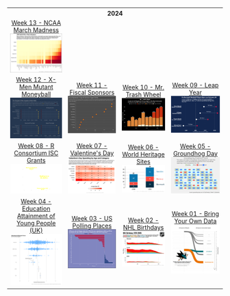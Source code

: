 <table>
<thread>
  <th colspan="4">2024</th>

<tr>
    <td align="center">
      <a href="https://github.com/hdailey/TidyTuesday/tree/main/2024/2024-03-26_MarchMadness">
        Week 13 - NCAA March Madness
      </a>
      <img src="https://github.com/hdailey/TidyTuesday/blob/main/2024/2024-03-26_MarchMadness/2024-03-28_TT.png">
    </td>
</tr>

<tr>
    <td align="center">
      <a href=https://github.com/hdailey/TidyTuesday/tree/main/2024/2024-03-19_XMen">
        Week 12 - X-Men Mutant Moneyball
      </a>
      <img src="https://github.com/hdailey/TidyTuesday/blob/main/2024/2024-03-19_XMen/2024-03-20_TT.png">
    </td>
  
   <td align="center">
      <a href=https://github.com/hdailey/TidyTuesday/tree/main/2024/2024-03-12_FiscalSponsors">
        Week 11 - Fiscal Sponsors
      </a>
      <img src="https://github.com/hdailey/TidyTuesday/blob/main/2024/2024-03-12_FiscalSponsors/2024-03-19_TT.png">
    </td>
  
   <td align="center">
      <a href=https://github.com/hdailey/TidyTuesday/tree/main/2024/2024-03-05_MrTrash">
        Week 10 - Mr. Trash Wheel
      </a>
      <img src="https://github.com/hdailey/TidyTuesday/blob/main/2024/2024-03-05_MrTrash/2024-03-07_TT.png">
    </td>
  
  <td align="center">
    <a href="https://github.com/hdailey/TidyTuesday/tree/main/2024/2024-02-27_LeapYear">
      Week 09 - Leap Year
    </a>
    <img src="https://github.com/hdailey/TidyTuesday/blob/main/2024/2024-02-27_LeapYear/2024-02-29_TT.png">
  </td>
</tr>
  
<tr>
  <td align="center">
    <a href="https://github.com/hdailey/TidyTuesday/tree/main/2024/2024-02-20_RGrants">
      Week 08 - R Consortium ISC Grants
    </a>
    <img src="https://github.com/hdailey/TidyTuesday/blob/main/2024/2024-02-20_RGrants/2024-02-20_TT.png">
  </td>
  
  <td align="center">
    <a href="https://github.com/hdailey/TidyTuesday/tree/main/2024/2024-02-13_ValentinesDay">
    Week 07 - Valentine's Day
    </a>
  <img src="https://github.com/hdailey/TidyTuesday/blob/main/2024/2024-02-13_ValentinesDay/2024-02-20_TT.png">
  </td>
  
  <td align="center">
    <a href="https://github.com/hdailey/TidyTuesday/tree/main/2024/2024-02-06_UNESCO">
    Week 06 - World Heritage Sites
    </a>
  <img src="https://github.com/hdailey/TidyTuesday/blob/main/2024/2024-02-06_UNESCO/2024-02-06_TT.png">
  </td>
  
 <td align="center">
  <a href="https://github.com/hdaiey/TidyTuesday/tree/main/2024/2024-01-31_GroundhogDay">
  Week 05 - Groundhog Day
  </a>
<img src="https://github.com/hdailey/TidyTuesday/blob/main/2024/2024-01-31_GroundhogDay/2024-02-06_TT.png">
</td> 
</tr>
    
<tr> 
<td align="center">
  <a href="https://github.com/hdaiey/TidyTuesday/tree/main/2024/2024-01-23_UKEducation">
  Week 04 - Education Attainment of Young People (UK)
  </a>
<img src="https://github.com/hdailey/TidyTuesday/blob/main/2024/2024-01-23_UKEducation/2024-01-23_TT.png">
</td>

<td align="center">
  <a href="https://github.com/hdailey/TidyTuesday/tree/main/2024/2024-01-16_USPollingPlaces">
  Week 03 - US Polling Places
  </a>
<img src="https://github.com/hdailey/TidyTuesday/blob/main/2024/2024-01-16_USPollingPlaces/2024-01-16_TT.png">
</td>

<td align="center">
  <a href="https://github.com/hdailey/TidyTuesday/tree/main/2024/2024-01-09_NHLBirthdays">
  Week 02 - NHL Birthdays
  </a>
<img src="https://github.com/hdailey/TidyTuesday/blob/main/2024/2024-01-09_NHLBirthdays/2024-01-09_TT.png">
</td>

<td align="center">
   <a href="https://github.com/hdailey/TidyTuesday/tree/main/2024/2024-01-02_BringYourOwn">
  Week 01 - Bring Your Own Data
  </a>
<img src="https://github.com/hdailey/TidyTuesday/blob/main/2024/2024-01-02_BringYourOwn/2024-01-03_TT.png"> 
  </td>
</tr>

</thread>
</table>
